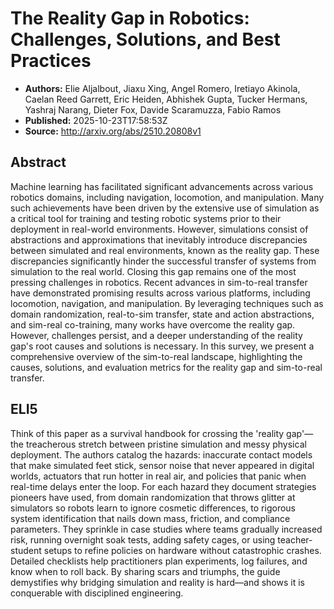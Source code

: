 # The Reality Gap in Robotics: Challenges, Solutions, and Best Practices

- **Authors:** Elie Aljalbout, Jiaxu Xing, Angel Romero, Iretiayo Akinola, Caelan Reed Garrett, Eric Heiden, Abhishek Gupta, Tucker Hermans, Yashraj Narang, Dieter Fox, Davide Scaramuzza, Fabio Ramos
- **Published:** 2025-10-23T17:58:53Z
- **Source:** http://arxiv.org/abs/2510.20808v1

## Abstract
Machine learning has facilitated significant advancements across various
robotics domains, including navigation, locomotion, and manipulation. Many such
achievements have been driven by the extensive use of simulation as a critical
tool for training and testing robotic systems prior to their deployment in
real-world environments. However, simulations consist of abstractions and
approximations that inevitably introduce discrepancies between simulated and
real environments, known as the reality gap. These discrepancies significantly
hinder the successful transfer of systems from simulation to the real world.
Closing this gap remains one of the most pressing challenges in robotics.
Recent advances in sim-to-real transfer have demonstrated promising results
across various platforms, including locomotion, navigation, and manipulation.
By leveraging techniques such as domain randomization, real-to-sim transfer,
state and action abstractions, and sim-real co-training, many works have
overcome the reality gap. However, challenges persist, and a deeper
understanding of the reality gap's root causes and solutions is necessary. In
this survey, we present a comprehensive overview of the sim-to-real landscape,
highlighting the causes, solutions, and evaluation metrics for the reality gap
and sim-to-real transfer.

## ELI5
Think of this paper as a survival handbook for crossing the 'reality gap'—the treacherous stretch between pristine simulation and messy physical deployment. The authors catalog the hazards: inaccurate contact models that make simulated feet stick, sensor noise that never appeared in digital worlds, actuators that run hotter in real air, and policies that panic when real-time delays enter the loop. For each hazard they document strategies pioneers have used, from domain randomization that throws glitter at simulators so robots learn to ignore cosmetic differences, to rigorous system identification that nails down mass, friction, and compliance parameters. They sprinkle in case studies where teams gradually increased risk, running overnight soak tests, adding safety cages, or using teacher-student setups to refine policies on hardware without catastrophic crashes. Detailed checklists help practitioners plan experiments, log failures, and know when to roll back. By sharing scars and triumphs, the guide demystifies why bridging simulation and reality is hard—and shows it is conquerable with disciplined engineering.
